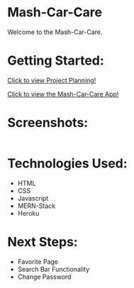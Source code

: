 # Mash-Car-Care

 Welcome to the Mash-Car-Care.

# Getting Started:
[Click to view Project Planning!​](https://trello.com/b/iAu10hNb/mash-car-care)

[Click to view the Mash-Car-Care App!](https://mash-car-care-4e4010311e54.herokuapp.com/) 

# Screenshots:
<img src="">


# Technologies Used:

 - HTML
 - CSS
 - Javascript
 - MERN-Stack
 - Heroku

# Next Steps:
- Favorite Page
- Search Bar Functionality
- Change Password